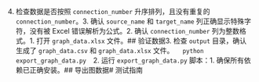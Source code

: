 
















4. 检查数据是否按照 `connection_number` 升序排列，且没有重复的 `connection_number`。3. 确认 `source_name` 和 `target_name` 列正确显示特殊字符，没有被 Excel 错误解析为公式。2. 确认 `connection_number` 列为整数格式。1. 打开 `graph_data.xlsx` 文件。## 验证数据3. 检查 `output` 目录，确认生成了 `graph_data.csv` 和 `graph_data.xlsx` 文件。   ```   python export_graph_data.py   ```2. 运行 `export_graph_data.py` 脚本：1. 确保所有依赖已正确安装。## 导出图数据# 测试指南